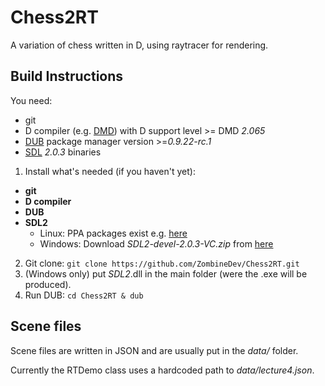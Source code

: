 Chess2RT
========

A variation of chess written in D, using raytracer for rendering.

Build Instructions
------------------

You need:
+ git
+ D compiler (e.g. [DMD][1]) with D support level >= DMD _2.065_
+ [DUB][2] package manager version >=_0.9.22-rc.1_
+ [SDL][3] _2.0.3_ binaries

1. Install what's needed (if you haven't yet):
  + **git**
  + **D compiler**
  + **DUB**
  + **SDL2**
    * Linux: PPA packages exist e.g. [here][4]
    * Windows: Download _SDL2-devel-2.0.3-VC.zip_ from [here][3]
2. Git clone: ```git clone https://github.com/ZombineDev/Chess2RT.git```
3. (Windows only) put *SDL2*.dll in the main folder (were the .exe will be produced).
4. Run DUB: ``` cd Chess2RT & dub ```

[1]: http://dlang.org/download.html
[2]: http://code.dlang.org/download
[3]: http://www.libsdl.org/download-2.0.php
[4]: https://launchpad.net/~zoogie/+archive/ubuntu/sdl2-snapshots

Scene files
-----------

Scene files are written in JSON and are usually put in the _data/_ folder.

Currently the RTDemo class uses a hardcoded path to _data/lecture4.json_.
